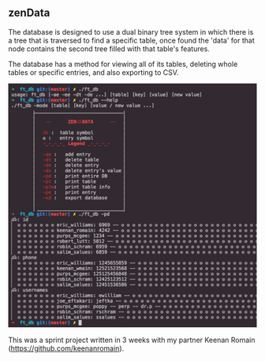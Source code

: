 ## zenData

The database is designed to use a dual binary tree system in which there is a 
tree that is traversed to find a specific table, once found the 'data' for that 
node contains the second tree filled with that table's features.

The database has a method for viewing all of its tables, deleting whole 
tables or specific entries, and also exporting to CSV. 

![example](https://github.com/Dauie/ft_db/blob/master/ssdb.png)

This was a sprint project written in 3 weeks with my 
partner Keenan Romain (https://github.com/keenanromain).
